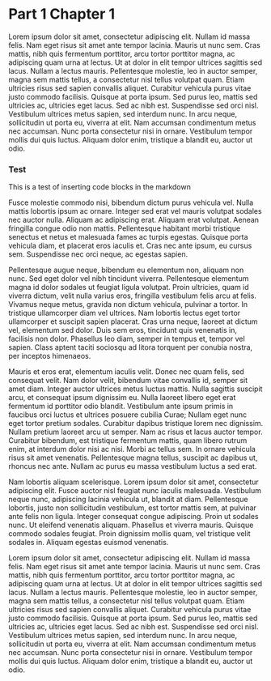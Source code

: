 Part 1 Chapter 1
=========================

Lorem ipsum dolor sit amet, consectetur adipiscing elit. Nullam id massa felis. Nam eget risus sit amet ante tempor lacinia. Mauris ut nunc sem. Cras mattis, nibh quis fermentum porttitor, arcu tortor porttitor magna, ac adipiscing quam urna at lectus. Ut at dolor in elit tempor ultrices sagittis sed lacus. Nullam a lectus mauris. Pellentesque molestie, leo in auctor semper, magna sem mattis tellus, a consectetur nisl tellus volutpat quam. Etiam ultricies risus sed sapien convallis aliquet. Curabitur vehicula purus vitae justo commodo facilisis. Quisque at porta ipsum. Sed purus leo, mattis sed ultricies ac, ultricies eget lacus. Sed ac nibh est. Suspendisse sed orci nisl. Vestibulum ultrices metus sapien, sed interdum nunc. In arcu neque, sollicitudin ut porta eu, viverra at elit. Nam accumsan condimentum metus nec accumsan. Nunc porta consectetur nisi in ornare. Vestibulum tempor mollis dui quis luctus. Aliquam dolor enim, tristique a blandit eu, auctor ut odio.

### Test
 This is a test of inserting code blocks in the markdown

 <div example_editor="Hello world runnable example"></div>

Fusce molestie commodo nisi, bibendum dictum purus vehicula vel. Nulla mattis lobortis ipsum ac ornare. Integer sed erat vel mauris volutpat sodales nec auctor nulla. Aliquam ac adipiscing erat. Aliquam erat volutpat. Aenean fringilla congue odio non mattis. Pellentesque habitant morbi tristique senectus et netus et malesuada fames ac turpis egestas. Quisque porta vehicula diam, et placerat eros iaculis et. Cras nec ante ipsum, eu cursus sem. Suspendisse nec orci neque, ac egestas sapien.

Pellentesque augue neque, bibendum eu elementum non, aliquam non nunc. Sed eget dolor vel nibh tincidunt viverra. Pellentesque elementum magna id dolor sodales ut feugiat ligula volutpat. Proin ultricies, quam id viverra dictum, velit nulla varius eros, fringilla vestibulum felis arcu at felis. Vivamus neque metus, gravida non dictum vehicula, pulvinar a tortor. In tristique ullamcorper diam vel ultrices. Nam lobortis lectus eget tortor ullamcorper et suscipit sapien placerat. Cras urna neque, laoreet at dictum vel, elementum sed dolor. Duis sem eros, tincidunt quis venenatis in, facilisis non dolor. Phasellus leo diam, semper in tempus et, tempor vel sapien. Class aptent taciti sociosqu ad litora torquent per conubia nostra, per inceptos himenaeos.

Mauris et eros erat, elementum iaculis velit. Donec nec quam felis, sed consequat velit. Nam dolor velit, bibendum vitae convallis id, semper sit amet diam. Integer auctor ultrices metus luctus mattis. Nulla sagittis suscipit arcu, et consequat ipsum dignissim eu. Nulla laoreet libero eget erat fermentum id porttitor odio blandit. Vestibulum ante ipsum primis in faucibus orci luctus et ultrices posuere cubilia Curae; Nullam eget nunc eget tortor pretium sodales. Curabitur dapibus tristique lorem nec dignissim. Nullam pretium laoreet arcu ut semper. Nam ac risus et lacus auctor tempor. Curabitur bibendum, est tristique fermentum mattis, quam libero rutrum enim, at interdum dolor nisi ac nisi. Morbi ac tellus sem. In ornare vehicula risus sit amet venenatis. Pellentesque magna tellus, suscipit ac dapibus ut, rhoncus nec ante. Nullam ac purus eu massa vestibulum luctus a sed erat.

Nam lobortis aliquam scelerisque. Lorem ipsum dolor sit amet, consectetur adipiscing elit. Fusce auctor nisl feugiat nunc iaculis malesuada. Vestibulum neque nunc, adipiscing lacinia vehicula ut, blandit at diam. Pellentesque lobortis, justo non sollicitudin vestibulum, est tortor mattis sem, at pulvinar ante felis non ligula. Integer consequat congue adipiscing. Proin ut sodales nunc. Ut eleifend venenatis aliquam. Phasellus et viverra mauris. Quisque commodo sodales feugiat. Proin dignissim mollis quam, vel tristique velit sodales in. Aliquam egestas euismod venenatis.

Lorem ipsum dolor sit amet, consectetur adipiscing elit. Nullam id massa felis. Nam eget risus sit amet ante tempor lacinia. Mauris ut nunc sem. Cras mattis, nibh quis fermentum porttitor, arcu tortor porttitor magna, ac adipiscing quam urna at lectus. Ut at dolor in elit tempor ultrices sagittis sed lacus. Nullam a lectus mauris. Pellentesque molestie, leo in auctor semper, magna sem mattis tellus, a consectetur nisl tellus volutpat quam. Etiam ultricies risus sed sapien convallis aliquet. Curabitur vehicula purus vitae justo commodo facilisis. Quisque at porta ipsum. Sed purus leo, mattis sed ultricies ac, ultricies eget lacus. Sed ac nibh est. Suspendisse sed orci nisl. Vestibulum ultrices metus sapien, sed interdum nunc. In arcu neque, sollicitudin ut porta eu, viverra at elit. Nam accumsan condimentum metus nec accumsan. Nunc porta consectetur nisi in ornare. Vestibulum tempor mollis dui quis luctus. Aliquam dolor enim, tristique a blandit eu, auctor ut odio.